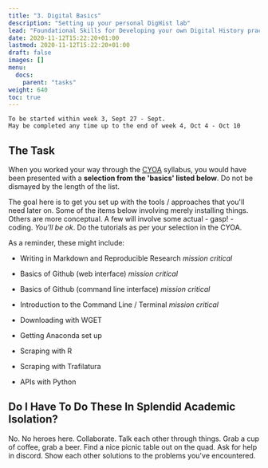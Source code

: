 ```yaml
---
title: "3. Digital Basics"
description: "Setting up your personal DigHist lab"
lead: "Foundational Skills for Developing your own Digital History practice"
date: 2020-11-12T15:22:20+01:00
lastmod: 2020-11-12T15:22:20+01:00
draft: false
images: []
menu:
  docs:
    parent: "tasks"
weight: 640
toc: true
---
```


```
To be started within week 3, Sept 27 - Sept.
May be completed any time up to the end of week 4, Oct 4 - Oct 10
```

## The Task

When you worked your way through the [CYOA](/docs/syllabus/cyoa) syllabus, you would have been presented with a **selection from the 'basics' listed below**. Do not be dismayed by the length of the list.

The goal here is to get you set up with the tools / approaches that you'll need later on. Some of the items below involving merely installing things. Others are more conceptual. A few will involve some actual - gasp! - coding. _You'll be ok_. Do the tutorials as per your selection in the CYOA.

As a reminder, these might include:

+ Writing in Markdown and Reproducible Research *mission critical*

+ Basics of Github (web interface) *mission critical*

+ Basics of Github (command line interface) *mission critical*

+ Introduction to the Command Line / Terminal *mission critical*

+ Downloading with WGET

+ Getting Anaconda set up

+ Scraping with R

+ Scraping with Trafilatura

+ APIs with Python

## Do I Have To Do These In Splendid Academic Isolation?

No. No heroes here. Collaborate. Talk each other through things. Grab a cup of coffee, grab a beer. Find a nice picnic table out on the quad. Ask for help in discord. Show each other solutions to the problems you've encountered.
